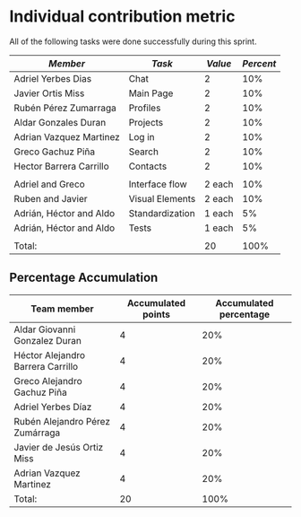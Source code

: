 # Individual contribution metric

All of the following tasks were done successfully during this sprint.

|  *Member*      |*Task* | *Value* | *Percent* |
|------------------|---------|----|------------|
| Adriel Yerbes Dias | Chat | 2 | 10% |
| Javier Ortis Miss | Main Page | 2 | 10% |
| Rubén Pérez Zumarraga | Profiles | 2 | 10% |
| Aldar Gonzales Duran | Projects | 2 | 10% |
| Adrian Vazquez Martinez | Log in | 2 | 10% |
| Greco Gachuz Piña | Search | 2 | 10% |
| Hector Barrera Carrillo | Contacts | 2 | 10% |
||||
| Adriel and Greco | Interface flow | 2 each | 10% |
| Ruben and Javier | Visual Elements | 2 each | 10% |
| Adrián, Héctor and Aldo | Standardization | 1 each | 5% |
| Adrián, Héctor and Aldo | Tests | 1 each | 5% |
||||
| Total: || 20 | 100% |

## Percentage Accumulation
|  **Team member**    |**Accumulated points**| **Accumulated percentage** |
|--------------------------------------------------|---------|-----------------------|
| Aldar Giovanni Gonzalez Duran | 4  | 20% | 
| Héctor Alejandro Barrera Carrillo | 4 | 20% |
|Greco Alejandro Gachuz Piña | 4  | 20% |
| Adriel Yerbes Díaz | 4 | 20% |
| Rubén Alejandro Pérez Zumárraga | 4 | 20% |
| Javier de Jesús Ortiz Miss | 4 | 20% |
| Adrian Vazquez Martinez | 4 | 20% |
| Total: | 20 | 100% |
